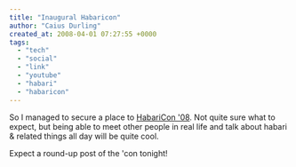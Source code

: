 ```yaml
---
title: "Inaugural Habaricon"
author: "Caius Durling"
created_at: 2008-04-01 07:27:55 +0000
tags:
  - "tech"
  - "social"
  - "link"
  - "youtube"
  - "habari"
  - "habaricon"
---
```


So I managed to secure a place to [HabariCon '08](http://habaricon.com/). Not quite sure what to expect, but being able to meet other people in real life and talk about habari & related things all day will be quite cool.

Expect a round-up post of the 'con tonight!
